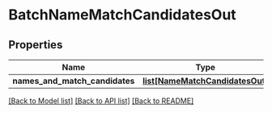 # BatchNameMatchCandidatesOut

## Properties
Name | Type | Description | Notes
------------ | ------------- | ------------- | -------------
**names_and_match_candidates** | [**list[NameMatchCandidatesOut]**](NameMatchCandidatesOut.md) |  | [optional] 

[[Back to Model list]](../README.md#documentation-for-models) [[Back to API list]](../README.md#documentation-for-api-endpoints) [[Back to README]](../README.md)


